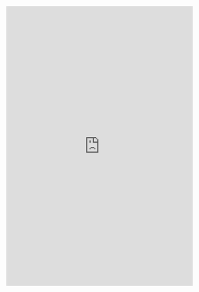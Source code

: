 
<div class="iframe-container" style="position: relative; width: 100%; padding-bottom: 150%; height: 0; overflow: hidden;">
  <iframe src="https://comnew.cn/mobile" style="position: absolute; top: 0; left: 0; width: 100%; height: 100%; border: none;" allowfullscreen></iframe>
</div>
